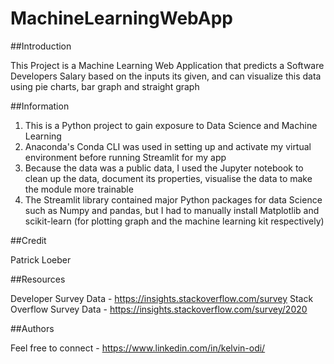# MachineLearningWebApp

##Introduction

This Project is a Machine Learning Web Application that predicts a Software Developers Salary based on the inputs its given, and can visualize this data using pie charts, bar graph and straight graph

##Information

1) This is a Python project to gain exposure to Data Science and Machine Learning
2) Anaconda's Conda CLI was used in setting up and activate my virtual environment before running Streamlit for my app
3) Because the data was a public data, I used the Jupyter notebook to clean up the data, document its properties, visualise the data to make the module more trainable
4) The Streamlit library contained major Python packages for data Science such as Numpy and pandas, but I had to manually install Matplotlib and scikit-learn (for plotting graph and the machine learning kit respectively)

##Credit

Patrick Loeber

##Resources

Developer Survey Data - https://insights.stackoverflow.com/survey
Stack Overflow Survey Data - https://insights.stackoverflow.com/survey/2020

##Authors

Feel free to connect - https://www.linkedin.com/in/kelvin-odi/